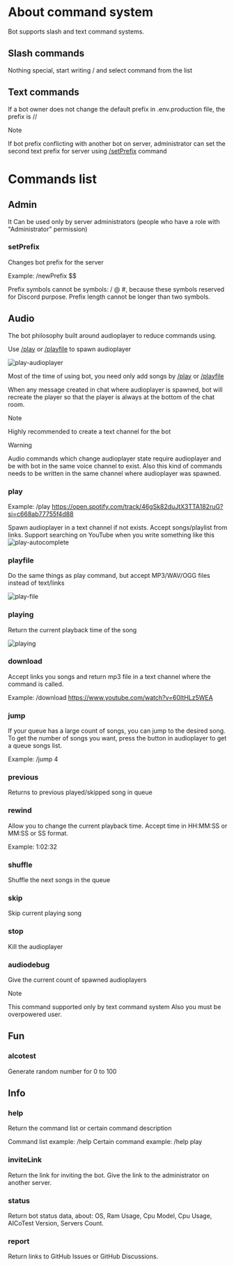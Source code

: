 # About command system
Bot supports slash and text command systems.

## Slash commands
Nothing special, start writing / and select command from the list

## Text commands
If a bot owner does not change the default prefix in .env.production file, the prefix is //

> [!NOTE]
> If bot prefix conflicting with another bot on server,
> administrator can set the second text prefix for server using [/setPrefix](#setprefix) command

# Commands list
## Admin
It Can be used only by server administrators (people who have a role with "Administrator" permission)

### setPrefix
Changes bot prefix for the server

Example: /newPrefix $$

Prefix symbols cannot be symbols: / @ #, because these symbols reserved for Discord purpose.
Prefix length cannot be longer than two symbols.

## Audio

The bot philosophy built around audioplayer to reduce commands using.

Use [/play](#play) or [/playfile](#playfile) to spawn audioplayer

![play-audioplayer](images/commands/play-audioplayer.png)

Most of the time of using bot, you need only add songs by [/play](#play) or [/playfile](#playfile)

When any message created in chat where audioplayer is spawned,
bot will recreate the player so that the player is always at the bottom of the chat room.

> [!NOTE]
> Highly recommended to create a text channel for the bot

> [!WARNING]
> Audio commands which change audioplayer state require audioplayer and be with bot in the same voice channel to exist.
> Also this kind of commands needs to be written in the same channel where audioplayer was spawned.

### play

Example: /play https://open.spotify.com/track/46gSk82duJtX3TTA182ruG?si=c668ab77755f4d88

Spawn audioplayer in a text channel if not exists. 
Accept songs/playlist from links.
Support searching on YouTube
when you write something like this ![play-autocomplete](images/commands/play-autocomplete.png)

### playfile

Do the same things as play command, but accept MP3/WAV/OGG files instead of text/links

![play-file](images/commands/play-file.png)

### playing

Return the current playback time of the song

![playing](images/commands/playing.png)

### download

Accept links you songs and return mp3 file in a text channel where the command is called.

Example: /download https://www.youtube.com/watch?v=60ItHLz5WEA

### jump

If your queue has a large count of songs, you can jump to the desired song.
To get the number of songs you want, press the button in audioplayer to get a queue songs list.

Example: /jump 4

### previous

Returns to previous played/skipped song in queue

### rewind

Allow you to change the current playback time.
Accept time in HH:MM:SS or MM:SS or SS format.

Example: 1:02:32

### shuffle

Shuffle the next songs in the queue

### skip

Skip current playing song

### stop

Kill the audioplayer

### audiodebug

Give the current count of spawned audioplayers

> [!NOTE]
> This command supported only by text command system
> Also you must be overpowered user.

## Fun

### alcotest
Generate random number for 0 to 100

## Info

### help
Return the command list or certain command description 

Command list example: /help
Certain command example: /help play

### inviteLink
Return the link for inviting the bot. Give the link to the administrator on another server.

### status
Return bot status data, about: OS, Ram Usage, Cpu Model, Cpu Usage, AICoTest Version, Servers Count.

### report
Return links to GitHub Issues or GitHub Discussions.
